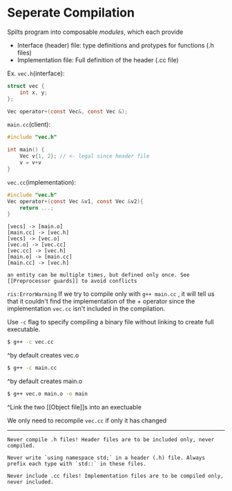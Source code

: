# Seperate Compilation

Spilts program into composable *modules*, which each provide
- Interface (header) file: type definitions and protypes for functions (.h files)
- Implementation file: Full definition of the header (.cc file)

Ex.
```vec.h```(interface):
```c
struct vec {
	int x, y;
};

Vec operator+(const Vec&, const Vec &);
```

```main.cc```(client):
```c
#include "vec.h"

int main() {
	Vec v{1, 2}; // <- legal since header file
	v = v+v
}
```

```vec.cc```(implementation):
```c
#include "vec.h"
Vec operator+(const Vec &v1, const Vec &v2){
	return ...;
}
```

```nomnoml
[vecs] -> [main.o]
[main.cc] -> [vec.h]
[vecs] -> [vec.o]
[vec.o] -> [vec.cc]
[vec.cc] -> [vec.h]
[main.o] -> [main.cc]
[main.cc] -> [vec.h]
```

```ad-note
an entity can be multiple times, but defined only once. See [[Preprocessor guards]] to avoid conflicts
```


`ris:ErrorWarning` If we try to compile only with ```g++ main.cc``` , it will tell us that it couldn't find the implementation of the + operator since the implementation ```vec.cc``` isn't included in the compilation.


Use ```-c``` flag to specify compiling a binary file without linking to create full executable.

```bash
$ g++ -c vec.cc
```
^by default creates vec.o

```bash
$ g++ -c main.cc
```
^by default creates main.o

```bash
$ g++ vec.o main.o -o main
```
^Link the two [[Object file]]s into an exectuable

We only need to recompile ```vec.cc``` if only it has changed

---



```ad-warning
Never compile .h files! Header files are to be included only, never compiled.
```

```ad-warning
Never write `using namespace std;` in a header (.h) file. Always prefix each type with `std::` in these files.
```

```ad-warning
Never include .cc files! Implementation files are to be compiled only, never included.
```



